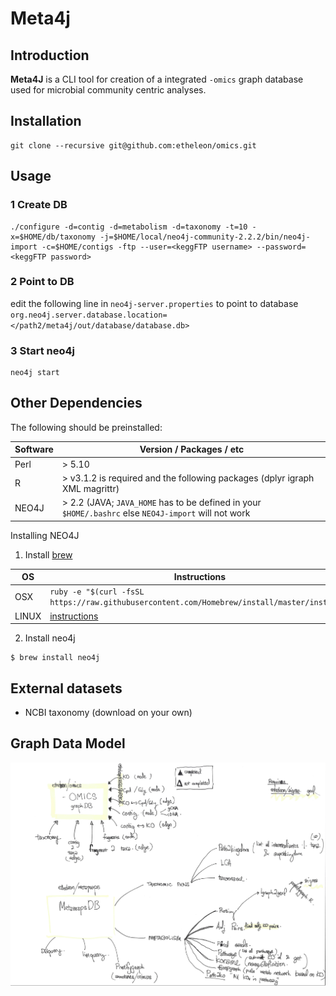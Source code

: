 Meta4j
====

## Introduction 

**Meta4J** is a CLI tool for creation of a integrated `-omics` graph database used for microbial community centric analyses.

## Installation

```
git clone --recursive git@github.com:etheleon/omics.git
```

## Usage

### 1 Create DB
```
./configure -d=contig -d=metabolism -d=taxonomy -t=10 -x=$HOME/db/taxonomy -j=$HOME/local/neo4j-community-2.2.2/bin/neo4j-import -c=$HOME/contigs -ftp --user=<keggFTP username> --password=<keggFTP password>
```


### 2 Point to DB

edit the following line in `neo4j-server.properties` to point to database `org.neo4j.server.database.location=</path2/meta4j/out/database/database.db>`

### 3 Start neo4j

```
neo4j start
```

## Other Dependencies

The following should be preinstalled:

| Software | Version / Packages / etc                                                                             |
| ----     | ----                                                                                                 |
| Perl     | > 5.10                                                                                               |
| R        | > v3.1.2 is required and the following packages (dplyr igraph XML magrittr)                          |
| NEO4J    | > 2.2 (JAVA; `JAVA_HOME` has to be defined in your `$HOME/.bashrc` else `NEO4J-import` will not work |

Installing NEO4J

1. Install [brew](http://brew.sh/)

| OS    | Instructions                                                                                                            |
| ---   | ---                                                                                                                     |
| OSX   | `ruby -e "$(curl -fsSL https://raw.githubusercontent.com/Homebrew/install/master/install)"`                             |
| LINUX | [instructions](https://www.digitalocean.com/community/tutorials/how-to-install-and-use-linuxbrew-on-a-linux-vps) |

2. Install neo4j

```
$ brew install neo4j
```

## External datasets

* NCBI taxonomy (download on your own)

## Graph Data Model

![workflow](./workflow.png)
